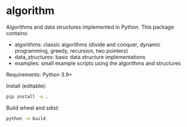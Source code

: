 # algorithm

Algorithms and data structures implemented in Python. This package contains:

- algorithms: classic algorithms (divide and conquer, dynamic programming, greedy, recursion, two pointers)
- data_structures: basic data structure implementations
- examples: small example scripts using the algorithms and structures

Requirements: Python 3.9+

Install (editable):

```bash
pip install -e .
```

Build wheel and sdist:

```bash
python -m build
```


